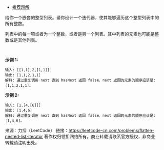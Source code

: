 * [推荐题解](https://leetcode-cn.com/problems/flatten-nested-list-iterator/solution/c-zong-he-ge-lu-da-lao-de-da-an-by-fxxuuu/)

给你一个嵌套的整型列表。请你设计一个迭代器，使其能够遍历这个整型列表中的所有整数。

列表中的每一项或者为一个整数，或者是另一个列表。其中列表的元素也可能是整数或是其他列表。

 

**示例 1:**
```
输入: [[1,1],2,[1,1]]
输出: [1,1,2,1,1]
解释: 通过重复调用 next 直到 hasNext 返回 false，next 返回的元素的顺序应该是: [1,1,2,1,1]。
```
**示例 2:**
```
输入: [1,[4,[6]]]
输出: [1,4,6]
解释: 通过重复调用 next 直到 hasNext 返回 false，next 返回的元素的顺序应该是: [1,4,6]。
```
来源：力扣（LeetCode）
链接：https://leetcode-cn.com/problems/flatten-nested-list-iterator
著作权归领扣网络所有。商业转载请联系官方授权，非商业转载请注明出处。
